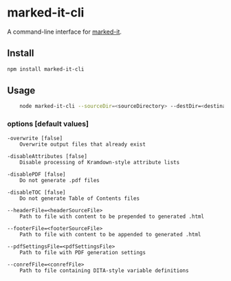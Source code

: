 # marked-it-cli

A command-line interface for [marked-it](https://github.com/grant-g/marked-it "marked-it Git repo").

## Install

``` bash
npm install marked-it-cli
```

## Usage

```bash
	node marked-it-cli --sourceDir=<sourceDirectory> --destDir=<destinationDirectory> [OPTIONS]
```

### options [default values]
```
-overwrite [false]
	Overwrite output files that already exist

-disableAttributes [false]
	Disable processing of Kramdown-style attribute lists

-disablePDF [false]
	Do not generate .pdf files

-disableTOC [false]
	Do not generate Table of Contents files

--headerFile=<headerSourceFile>
	Path to file with content to be prepended to generated .html

--footerFile=<footerSourceFile>
	Path to file with content to be appended to generated .html

--pdfSettingsFile=<pdfSettingsFile>
	Path to file with PDF generation settings

--conrefFile=<conrefFile>
	Path to file containing DITA-style variable definitions
```

